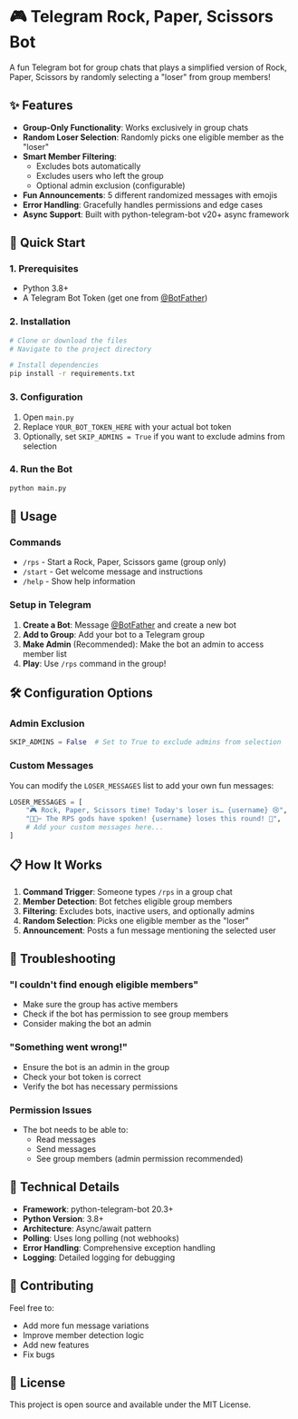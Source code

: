 # 🎮 Telegram Rock, Paper, Scissors Bot

A fun Telegram bot for group chats that plays a simplified version of Rock, Paper, Scissors by randomly selecting a "loser" from group members!

## ✨ Features

- **Group-Only Functionality**: Works exclusively in group chats
- **Random Loser Selection**: Randomly picks one eligible member as the "loser"
- **Smart Member Filtering**: 
  - Excludes bots automatically
  - Excludes users who left the group
  - Optional admin exclusion (configurable)
- **Fun Announcements**: 5 different randomized messages with emojis
- **Error Handling**: Gracefully handles permissions and edge cases
- **Async Support**: Built with python-telegram-bot v20+ async framework

## 🚀 Quick Start

### 1. Prerequisites

- Python 3.8+
- A Telegram Bot Token (get one from [@BotFather](https://t.me/botfather))

### 2. Installation

```bash
# Clone or download the files
# Navigate to the project directory

# Install dependencies
pip install -r requirements.txt
```

### 3. Configuration

1. Open `main.py`
2. Replace `YOUR_BOT_TOKEN_HERE` with your actual bot token
3. Optionally, set `SKIP_ADMINS = True` if you want to exclude admins from selection

### 4. Run the Bot

```bash
python main.py
```

## 🎯 Usage

### Commands

- `/rps` - Start a Rock, Paper, Scissors game (group only)
- `/start` - Get welcome message and instructions
- `/help` - Show help information

### Setup in Telegram

1. **Create a Bot**: Message [@BotFather](https://t.me/botfather) and create a new bot
2. **Add to Group**: Add your bot to a Telegram group
3. **Make Admin** (Recommended): Make the bot an admin to access member list
4. **Play**: Use `/rps` command in the group!

## 🛠 Configuration Options

### Admin Exclusion
```python
SKIP_ADMINS = False  # Set to True to exclude admins from selection
```

### Custom Messages
You can modify the `LOSER_MESSAGES` list to add your own fun messages:

```python
LOSER_MESSAGES = [
    "🎮 Rock, Paper, Scissors time! Today's loser is… {username} 😢",
    "🗿📄✂️ The RPS gods have spoken! {username} loses this round! 🎯",
    # Add your custom messages here...
]
```

## 📋 How It Works

1. **Command Trigger**: Someone types `/rps` in a group chat
2. **Member Detection**: Bot fetches eligible group members
3. **Filtering**: Excludes bots, inactive users, and optionally admins
4. **Random Selection**: Picks one eligible member as the "loser"
5. **Announcement**: Posts a fun message mentioning the selected user

## 🔧 Troubleshooting

### "I couldn't find enough eligible members"
- Make sure the group has active members
- Check if the bot has permission to see group members
- Consider making the bot an admin

### "Something went wrong!"
- Ensure the bot is an admin in the group
- Check your bot token is correct
- Verify the bot has necessary permissions

### Permission Issues
- The bot needs to be able to:
  - Read messages
  - Send messages
  - See group members (admin permission recommended)

## 📝 Technical Details

- **Framework**: python-telegram-bot 20.3+
- **Python Version**: 3.8+
- **Architecture**: Async/await pattern
- **Polling**: Uses long polling (not webhooks)
- **Error Handling**: Comprehensive exception handling
- **Logging**: Detailed logging for debugging

## 🤝 Contributing

Feel free to:
- Add more fun message variations
- Improve member detection logic
- Add new features
- Fix bugs

## 📄 License

This project is open source and available under the MIT License. 